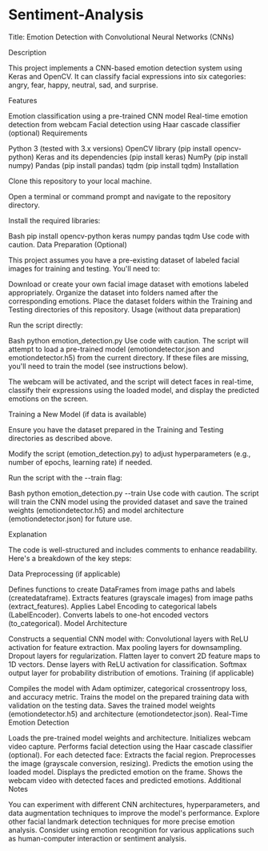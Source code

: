 # Sentiment-Analysis

Title: Emotion Detection with Convolutional Neural Networks (CNNs)

Description

This project implements a CNN-based emotion detection system using Keras and OpenCV. 
It can classify facial expressions into six categories: angry, fear, happy, neutral, sad, and surprise.

Features

Emotion classification using a pre-trained CNN model
Real-time emotion detection from webcam
Facial detection using Haar cascade classifier (optional)
Requirements

Python 3 (tested with 3.x versions)
OpenCV library (pip install opencv-python)
Keras and its dependencies (pip install keras)
NumPy (pip install numpy)
Pandas (pip install pandas)
tqdm (pip install tqdm)
Installation

Clone this repository to your local machine.

Open a terminal or command prompt and navigate to the repository directory.

Install the required libraries:

Bash
pip install opencv-python keras numpy pandas tqdm
Use code with caution.
Data Preparation (Optional)

This project assumes you have a pre-existing dataset of labeled facial images for training and testing. You'll need to:

Download or create your own facial image dataset with emotions labeled appropriately.
Organize the dataset into folders named after the corresponding emotions.
Place the dataset folders within the Training and Testing directories of this repository.
Usage (without data preparation)

Run the script directly:

Bash
python emotion_detection.py
Use code with caution.
The script will attempt to load a pre-trained model (emotiondetector.json and emotiondetector.h5) from the current directory. 
If these files are missing, you'll need to train the model (see instructions below).

The webcam will be activated, and the script will detect faces in real-time, classify their expressions using the loaded model, and display the predicted emotions on the screen.

Training a New Model (if data is available)

Ensure you have the dataset prepared in the Training and Testing directories as described above.

Modify the script (emotion_detection.py) to adjust hyperparameters (e.g., number of epochs, learning rate) if needed.

Run the script with the --train flag:

Bash
python emotion_detection.py --train
Use code with caution.
The script will train the CNN model using the provided dataset and save the trained weights (emotiondetector.h5) and model architecture (emotiondetector.json) for future use.

Explanation

The code is well-structured and includes comments to enhance readability. Here's a breakdown of the key steps:

Data Preprocessing (if applicable)

Defines functions to create DataFrames from image paths and labels (createdataframe).
Extracts features (grayscale images) from image paths (extract_features).
Applies Label Encoding to categorical labels (LabelEncoder).
Converts labels to one-hot encoded vectors (to_categorical).
Model Architecture

Constructs a sequential CNN model with:
Convolutional layers with ReLU activation for feature extraction.
Max pooling layers for downsampling.
Dropout layers for regularization.
Flatten layer to convert 2D feature maps to 1D vectors.
Dense layers with ReLU activation for classification.
Softmax output layer for probability distribution of emotions.
Training (if applicable)

Compiles the model with Adam optimizer, categorical crossentropy loss, and accuracy metric.
Trains the model on the prepared training data with validation on the testing data.
Saves the trained model weights (emotiondetector.h5) and architecture (emotiondetector.json).
Real-Time Emotion Detection

Loads the pre-trained model weights and architecture.
Initializes webcam video capture.
Performs facial detection using the Haar cascade classifier (optional).
For each detected face:
Extracts the facial region.
Preprocesses the image (grayscale conversion, resizing).
Predicts the emotion using the loaded model.
Displays the predicted emotion on the frame.
Shows the webcam video with detected faces and predicted emotions.
Additional Notes

You can experiment with different CNN architectures, hyperparameters, and data augmentation techniques to improve the model's performance.
Explore other facial landmark detection techniques for more precise emotion analysis.
Consider using emotion recognition for various applications such as human-computer interaction or sentiment analysis.
